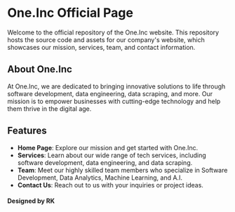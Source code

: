 # One.Inc Official Page

Welcome to the official repository of the One.Inc website. This repository hosts the source code and assets for our company's website, which showcases our mission, services, team, and contact information.

## About One.Inc

At One.Inc, we are dedicated to bringing innovative solutions to life through software development, data engineering, data scraping, and more. Our mission is to empower businesses with cutting-edge technology and help them thrive in the digital age.

## Features

- **Home Page**: Explore our mission and get started with One.Inc.
- **Services**: Learn about our wide range of tech services, including software development, data engineering, and data scraping.
- **Team**: Meet our highly skilled team members who specialize in Software Development, Data Analytics, Machine Learning, and A.I.
- **Contact Us**: Reach out to us with your inquiries or project ideas.

<h4>Designed by <strong>RK</strong></h4>
